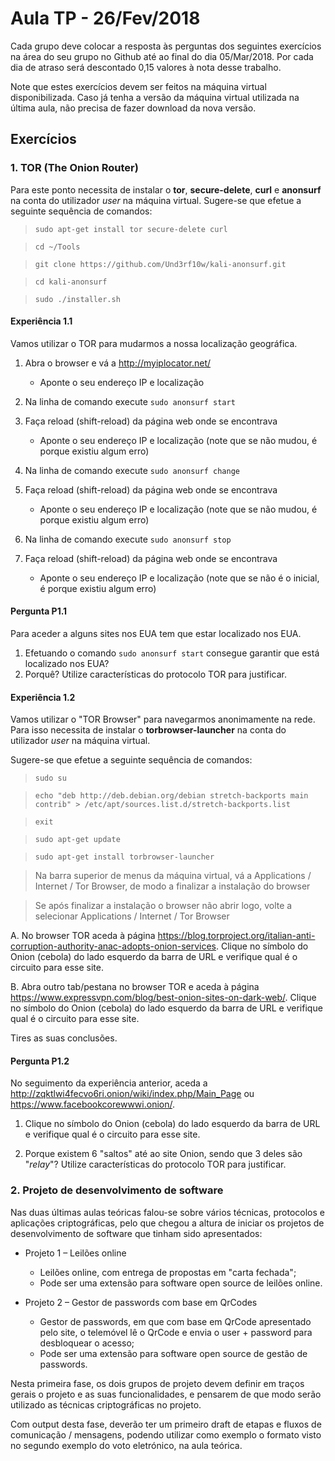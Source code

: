 # Aula TP - 26/Fev/2018

Cada grupo deve colocar a resposta às perguntas dos seguintes exercícios na área do seu grupo no Github até ao final do dia 05/Mar/2018\. Por cada dia de atraso será descontado 0,15 valores à nota desse trabalho.

Note que estes exercícios devem ser feitos na máquina virtual disponibilizada. Caso já tenha a versão da máquina virtual utilizada na última aula, não precisa de fazer download da nova versão.

## Exercícios

### 1\. TOR (The Onion Router)

Para este ponto necessita de instalar o **tor**, **secure-delete**, **curl** e **anonsurf** na conta do utilizador _user_ na máquina virtual. Sugere-se que efetue a seguinte sequência de comandos:

> `sudo apt-get install tor secure-delete curl`

> `cd ~/Tools`

> `git clone https://github.com/Und3rf10w/kali-anonsurf.git`

> `cd kali-anonsurf`

> `sudo ./installer.sh`

#### Experiência 1.1

Vamos utilizar o TOR para mudarmos a nossa localização geográfica.

1. Abra o browser e vá a <http://myiplocator.net/>

    - Aponte o seu endereço IP e localização

2. Na linha de comando execute `sudo anonsurf start`
3. Faça reload (shift-reload) da página web onde se encontrava

    - Aponte o seu endereço IP e localização (note que se não mudou, é porque existiu algum erro)

4. Na linha de comando execute `sudo anonsurf change`
5. Faça reload (shift-reload) da página web onde se encontrava

    - Aponte o seu endereço IP e localização (note que se não mudou, é porque existiu algum erro)

6. Na linha de comando execute `sudo anonsurf stop`
7. Faça reload (shift-reload) da página web onde se encontrava

    - Aponte o seu endereço IP e localização (note que se não é o inicial, é porque existiu algum erro)

#### Pergunta P1.1

Para aceder a alguns sites nos EUA tem que estar localizado nos EUA.

1. Efetuando o comando `sudo anonsurf start` consegue garantir que está localizado nos EUA?
2. Porquê? Utilize características do protocolo TOR para justificar.

#### Experiência 1.2

Vamos utilizar o "TOR Browser" para navegarmos anonimamente na rede. Para isso necessita de instalar o **torbrowser-launcher** na conta do utilizador _user_ na máquina virtual.

Sugere-se que efetue a seguinte sequência de comandos:

> `sudo su`

> `echo "deb http://deb.debian.org/debian stretch-backports main contrib" > /etc/apt/sources.list.d/stretch-backports.list`

> `exit`

> `sudo apt-get update`

> `sudo apt-get install torbrowser-launcher`

> Na barra superior de menus da máquina virtual, vá a Applications / Internet / Tor Browser, de modo a finalizar a instalação do browser

> Se após finalizar a instalação o browser não abrir logo, volte a selecionar Applications / Internet / Tor Browser

A. No browser TOR aceda à página <https://blog.torproject.org/italian-anti-corruption-authority-anac-adopts-onion-services>. Clique no símbolo do Onion (cebola) do lado esquerdo da barra de URL e verifique qual é o circuito para esse site.

B. Abra outro tab/pestana no browser TOR e aceda à página <https://www.expressvpn.com/blog/best-onion-sites-on-dark-web/>. Clique no símbolo do Onion (cebola) do lado esquerdo da barra de URL e verifique qual é o circuito para esse site.

Tires as suas conclusões.

#### Pergunta P1.2

No seguimento da experiência anterior, aceda a <http://zqktlwi4fecvo6ri.onion/wiki/index.php/Main_Page> ou <https://www.facebookcorewwwi.onion/>.

1. Clique no símbolo do Onion (cebola) do lado esquerdo da barra de URL e verifique qual é o circuito para esse site.

2. Porque existem 6 "saltos" até ao site Onion, sendo que 3 deles são "_relay_"? Utilize características do protocolo TOR para justificar.

### 2\. Projeto de desenvolvimento de software

Nas duas últimas aulas teóricas falou-se sobre vários técnicas, protocolos e aplicações criptográficas, pelo que chegou a altura de iniciar os projetos de desenvolvimento de software que tinham sido apresentados:

- Projeto 1 – Leilões online

  - Leilões online, com entrega de propostas em "carta fechada";
  - Pode ser uma extensão para software open source de leilões online.

- Projeto 2 – Gestor de passwords com base em QrCodes

  - Gestor de passwords, em que com base em QrCode apresentado pelo site, o telemóvel lê o QrCode e envia o user + password para desbloquear o acesso;
  - Pode ser uma extensão para software open source de gestão de passwords.

Nesta primeira fase, os dois grupos de projeto devem definir em traços gerais o projeto e as suas funcionalidades, e pensarem de que modo serão utilizado as técnicas criptográficas no projeto.

Com output desta fase, deverão ter um primeiro draft de etapas e fluxos de comunicação / mensagens, podendo utilizar como exemplo o formato visto no segundo exemplo do voto eletrónico, na aula teórica.
